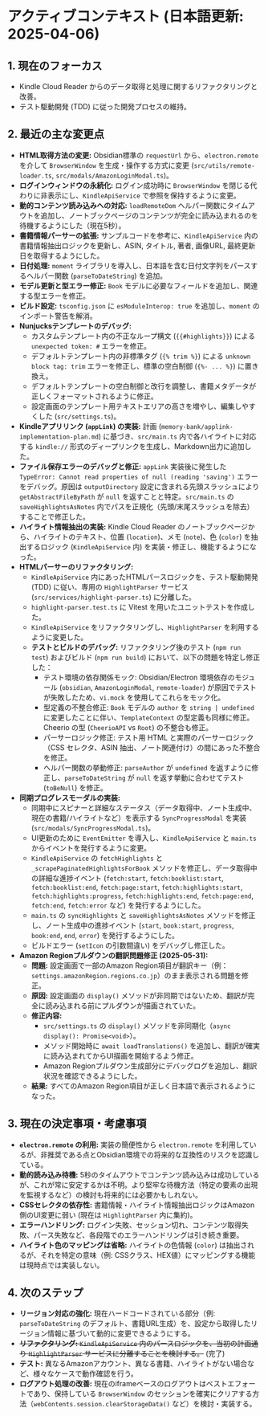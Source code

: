 # アクティブコンテキスト (日本語更新: 2025-04-06)

## 1. 現在のフォーカス

*   Kindle Cloud Reader からのデータ取得と処理に関するリファクタリングと改善。
*   テスト駆動開発 (TDD) に従った開発プロセスの維持。

## 2. 最近の主な変更点

*   **HTML取得方法の変更:** Obsidian標準の `requestUrl` から、`electron.remote` を介して `BrowserWindow` を生成・操作する方式に変更 (`src/utils/remote-loader.ts`, `src/modals/AmazonLoginModal.ts`)。
*   **ログインウィンドウの永続化:** ログイン成功時に `BrowserWindow` を閉じる代わりに非表示にし、`KindleApiService` で参照を保持するように変更。
*   **動的コンテンツ読み込みへの対応:** `loadRemoteDom` ヘルパー関数にタイムアウトを追加し、ノートブックページのコンテンツが完全に読み込まれるのを待機するようにした（現在5秒）。
*   **書籍情報パーサーの拡張:** サンプルコードを参考に、`KindleApiService` 内の書籍情報抽出ロジックを更新し、ASIN, タイトル, 著者, 画像URL, 最終更新日を取得するようにした。
*   **日付処理:** `moment` ライブラリを導入し、日本語を含む日付文字列をパースするヘルパー関数 (`parseToDateString`) を追加。
*   **モデル更新と型エラー修正:** `Book` モデルに必要なフィールドを追加し、関連する型エラーを修正。
*   **ビルド設定:** `tsconfig.json` に `esModuleInterop: true` を追加し、`moment` のインポート警告を解消。
*   **Nunjucksテンプレートのデバッグ:**
    *   カスタムテンプレート内の不正なループ構文 (`{{#highlights}}`) による `unexpected token: #` エラーを修正。
    *   デフォルトテンプレート内の非標準タグ (`{% trim %}`) による `unknown block tag: trim` エラーを修正し、標準の空白制御 (`{%- ... %}`) に置き換え。
    *   デフォルトテンプレートの空白制御と改行を調整し、書籍メタデータが正しくフォーマットされるように修正。
    *   設定画面のテンプレート用テキストエリアの高さを増やし、編集しやすくした (`src/settings.ts`)。
*   **Kindleアプリリンク (`appLink`) の実装:** 計画 (`memory-bank/applink-implementation-plan.md`) に基づき、`src/main.ts` 内で各ハイライトに対応する `kindle://` 形式のディープリンクを生成し、Markdown出力に追加した。
*   **ファイル保存エラーのデバッグと修正:** `appLink` 実装後に発生した `TypeError: Cannot read properties of null (reading 'saving')` エラーをデバッグ。原因は `outputDirectory` 設定に含まれる先頭スラッシュにより `getAbstractFileByPath` が `null` を返すことと特定。`src/main.ts` の `saveHighlightsAsNotes` 内でパスを正規化（先頭/末尾スラッシュを除去）することで修正した。
*   **ハイライト情報抽出の実装:** Kindle Cloud Reader のノートブックページから、ハイライトのテキスト、位置 (`location`)、メモ (`note`)、色 (`color`) を抽出するロジック (`KindleApiService` 内) を実装・修正し、機能するようになった。
*   **HTMLパーサーのリファクタリング:**
    *   `KindleApiService` 内にあったHTMLパースロジックを、テスト駆動開発 (TDD) に従い、専用の `HighlightParser` サービス (`src/services/highlight-parser.ts`) に分離した。
    *   `highlight-parser.test.ts` に Vitest を用いたユニットテストを作成した。
    *   `KindleApiService` をリファクタリングし、`HighlightParser` を利用するように変更した。
    *   **テストとビルドのデバッグ:** リファクタリング後のテスト (`npm run test`) およびビルド (`npm run build`) において、以下の問題を特定し修正した：
    	*   テスト環境の依存関係モック: Obsidian/Electron 環境依存のモジュール (`obsidian`, `AmazonLoginModal`, `remote-loader`) が原因でテストが失敗したため、`vi.mock` を使用してこれらをモック化。
    	*   型定義の不整合修正: `Book` モデルの `author` を `string | undefined` に変更したことに伴い、`TemplateContext` の型定義も同様に修正。Cheerio の型 (`CheerioAPI` vs `Root`) の不整合も修正。
    	*   パーサーロジック修正: テスト用 HTML と実際のパーサーロジック（CSS セレクタ、ASIN 抽出、ノート関連付け）の間にあった不整合を修正。
    	*   ヘルパー関数の挙動修正: `parseAuthor` が `undefined` を返すように修正し、`parseToDateString` が `null` を返す挙動に合わせてテスト (`toBeNull`) を修正。
*   **同期プログレスモーダルの実装:**
    *   同期中にスピナーと詳細なステータス（データ取得中、ノート生成中、現在の書籍/ハイライトなど）を表示する `SyncProgressModal` を実装 (`src/modals/SyncProgressModal.ts`)。
    *   UI更新のために `EventEmitter` を導入し、`KindleApiService` と `main.ts` からイベントを発行するように変更。
    *   `KindleApiService` の `fetchHighlights` と `_scrapePaginatedHighlightsForBook` メソッドを修正し、データ取得中の詳細な進捗イベント (`fetch:start`, `fetch:booklist:start`, `fetch:booklist:end`, `fetch:page:start`, `fetch:highlights:start`, `fetch:highlights:progress`, `fetch:highlights:end`, `fetch:page:end`, `fetch:end`, `fetch:error` など) を発行するようにした。
    *   `main.ts` の `syncHighlights` と `saveHighlightsAsNotes` メソッドを修正し、ノート生成中の進捗イベント (`start`, `book:start`, `progress`, `book:end`, `end`, `error`) を発行するようにした。
    *   ビルドエラー (`setIcon` の引数間違い) をデバッグし修正した。
*   **Amazon Regionプルダウンの翻訳問題修正 (2025-05-31):**
    *   **問題:** 設定画面で一部のAmazon Region項目が翻訳キー（例：`settings.amazonRegion.regions.co.jp`）のまま表示される問題を修正。
    *   **原因:** 設定画面の `display()` メソッドが非同期ではないため、翻訳が完全に読み込まれる前にプルダウンが描画されていた。
    *   **修正内容:**
        *   `src/settings.ts` の `display()` メソッドを非同期化（`async display(): Promise<void>`）。
        *   メソッド開始時に `await loadTranslations()` を追加し、翻訳が確実に読み込まれてからUI描画を開始するよう修正。
        *   Amazon Regionプルダウン生成部分にデバッグログを追加し、翻訳状況を確認できるようにした。
    *   **結果:** すべてのAmazon Region項目が正しく日本語で表示されるようになった。

## 3. 現在の決定事項・考慮事項

*   **`electron.remote` の利用:** 実装の簡便性から `electron.remote` を利用しているが、非推奨である点とObsidian環境での将来的な互換性のリスクを認識している。
*   **動的読み込み待機:** 5秒のタイムアウトでコンテンツ読み込みは成功しているが、これが常に安定するかは不明。より堅牢な待機方法（特定の要素の出現を監視するなど）の検討も将来的には必要かもしれない。
*   **CSSセレクタの依存性:** 書籍情報・ハイライト情報抽出ロジックはAmazon側のUI変更に弱い (現在は `HighlightParser` 内に集約)。
*   **エラーハンドリング:** ログイン失敗、セッション切れ、コンテンツ取得失敗、パース失敗など、各段階でのエラーハンドリングは引き続き重要。
*   **ハイライト色のマッピングは省略:** ハイライトの色情報 (`color`) は抽出されるが、それを特定の意味（例: CSSクラス、HEX値）にマッピングする機能は現時点では実装しない。

## 4. 次のステップ

*   **リージョン対応の強化:** 現在ハードコードされている部分（例: `parseToDateString` のデフォルト、書籍URL生成）を、設定から取得したリージョン情報に基づいて動的に変更できるようにする。
*   ~~**リファクタリング:** `KindleApiService` 内のパースロジックを、当初の計画通り `HighlightParser` サービスに分離することを検討する。~~ (完了)
*   **テスト:** 異なるAmazonアカウント、異なる書籍、ハイライトがない場合など、様々なケースで動作確認を行う。
*   **ログアウト処理の改善:** 現在のiframeベースのログアウトはベストエフォートであり、保持している `BrowserWindow` のセッションを確実にクリアする方法（`webContents.session.clearStorageData()` など）を検討・実装する。
